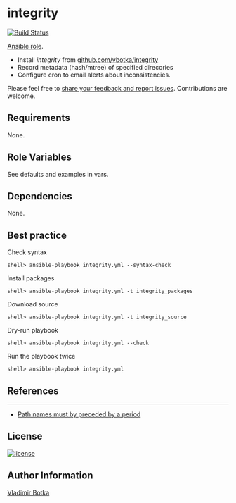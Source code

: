# integrity


[![Build Status](https://travis-ci.org/vbotka/ansible-integrity.svg?branch=master)](https://travis-ci.org/vbotka/ansible-integrity)

[Ansible role](https://galaxy.ansible.com/vbotka/integrity/).
- Install *integrity* from [github.com/vbotka/integrity](https://github.com/vbotka/integrity)
- Record metadata (hash/mtree) of specified direcories
- Configure cron to email alerts about inconsistencies.

Please feel free to [share your feedback and report issues](https://github.com/vbotka/ansible-integrity/issues). Contributions are welcome.


## Requirements

None.


## Role Variables

See defaults and examples in vars.


## Dependencies

None.


## Best practice

Check syntax
```
shell> ansible-playbook integrity.yml --syntax-check
```

Install packages
```
shell> ansible-playbook integrity.yml -t integrity_packages
```

Download source
```
shell> ansible-playbook integrity.yml -t integrity_source
```

Dry-run playbook
```
shell> ansible-playbook integrity.yml --check
```

Run the playbook twice
```
shell> ansible-playbook integrity.yml
```


## References
-----------
- [Path names must by preceded by a period](http://unix.stackexchange.com/questions/316210/mtree8-use-of-o/316614)


## License

[![license](https://img.shields.io/badge/license-BSD-red.svg)](https://www.freebsd.org/doc/en/articles/bsdl-gpl/article.html)


## Author Information

[Vladimir Botka](https://botka.link)
